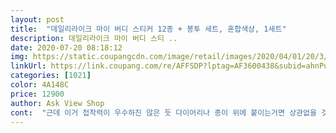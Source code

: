 ```yaml
---
layout: post 
title:  "데일리라이크 마이 버디 스티커 12종 + 봉투 세트, 혼합색상, 1세트" 
description: 데일리라이크 마이 버디 스티 ..
date: 2020-07-20 08:18:12 
img: https://static.coupangcdn.com/image/retail/images/2020/04/01/20/3/c3e0f3f5-0970-4bd9-a286-b0277a4074f7.jpg 
linkUrl: https://link.coupang.com/re/AFFSDP?lptag=AF3600438&subid=ahnPublicAsk&pageKey=1434936626&itemId=2477316540&vendorItemId=70470670488&traceid=V0-113-4ca2b99f959db2de 
categories: [1021] 
color: 4A148C 
price: 12900 
author: Ask View Shop 
cont:  "근데 이거 접착력이 우수하진 않은 듯 다이어리나 종이 위에 붙이는거면 상관없을 것 같은데 플라스틱 공병 위에 붙이니까 자꾸 떨어짐.<br/>.<br/><br/>너무 예쁘고 귀여워서 쓰기 아까움ㅜㅜ공병 꾸미려고 샀는데 너무 귀엽고 사랑스럽고 다해 증말ㅠㅠ<br/>다이어리꾸미려고 샀는데 다양한 테마가 있어서 좋았어요ㅎㅎ 운동 필라테스 영화 낮잠 주말 등 ㅎㅎ다양해서 좋았답니다<br/>스터디 플래너에 붙이려고 구매했는데 너무 귀여워서 카드에도 붙이고 폰에도 붙였습니당 !! 학교에도 가져가니까 친구들이 다 좋아했어요 스티커 고민하시는 분들께 추천드립니당<br/>스티커가 너무 이쁘고 귀여워요ㅠㅠ<br/>" 
---
```

